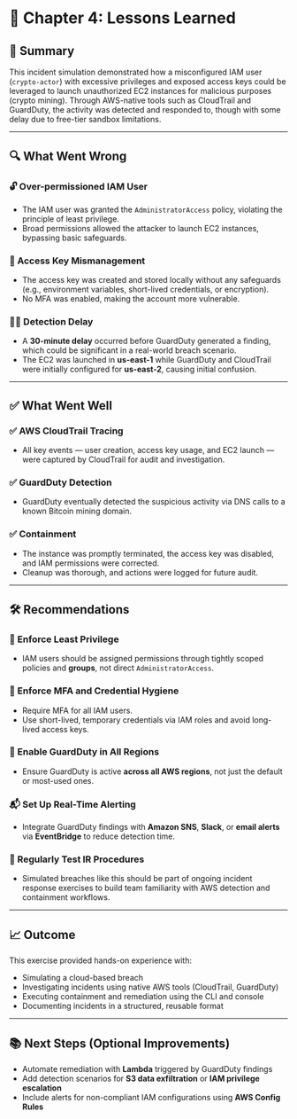 # 📘 Chapter 4: Lessons Learned

## 🧠 Summary

This incident simulation demonstrated how a misconfigured IAM user (`crypto-actor`) with excessive privileges and exposed access keys could be leveraged to launch unauthorized EC2 instances for malicious purposes (crypto mining). Through AWS-native tools such as CloudTrail and GuardDuty, the activity was detected and responded to, though with some delay due to free-tier sandbox limitations.

---

## 🔍 What Went Wrong

### 🔓 Over-permissioned IAM User
- The IAM user was granted the `AdministratorAccess` policy, violating the principle of least privilege.
- Broad permissions allowed the attacker to launch EC2 instances, bypassing basic safeguards.

### 🔑 Access Key Mismanagement
- The access key was created and stored locally without any safeguards (e.g., environment variables, short-lived credentials, or encryption).
- No MFA was enabled, making the account more vulnerable.

### 🕵️‍♂️ Detection Delay
- A **30-minute delay** occurred before GuardDuty generated a finding, which could be significant in a real-world breach scenario.
- The EC2 was launched in **us-east-1** while GuardDuty and CloudTrail were initially configured for **us-east-2**, causing initial confusion.

---

## ✅ What Went Well

### ✅ AWS CloudTrail Tracing
- All key events — user creation, access key usage, and EC2 launch — were captured by CloudTrail for audit and investigation.

### ✅ GuardDuty Detection
- GuardDuty eventually detected the suspicious activity via DNS calls to a known Bitcoin mining domain.

### ✅ Containment
- The instance was promptly terminated, the access key was disabled, and IAM permissions were corrected.
- Cleanup was thorough, and actions were logged for future audit.

---

## 🛠️ Recommendations

### 🔐 Enforce Least Privilege
- IAM users should be assigned permissions through tightly scoped policies and **groups**, not direct `AdministratorAccess`.

### 🔑 Enforce MFA and Credential Hygiene
- Require MFA for all IAM users.
- Use short-lived, temporary credentials via IAM roles and avoid long-lived access keys.

### 📡 Enable GuardDuty in All Regions
- Ensure GuardDuty is active **across all AWS regions**, not just the default or most-used ones.

### 📬 Set Up Real-Time Alerting
- Integrate GuardDuty findings with **Amazon SNS**, **Slack**, or **email alerts** via **EventBridge** to reduce detection time.

### 🧪 Regularly Test IR Procedures
- Simulated breaches like this should be part of ongoing incident response exercises to build team familiarity with AWS detection and containment workflows.

---

## 📈 Outcome

This exercise provided hands-on experience with:

- Simulating a cloud-based breach
- Investigating incidents using native AWS tools (CloudTrail, GuardDuty)
- Executing containment and remediation using the CLI and console
- Documenting incidents in a structured, reusable format

---

## 📚 Next Steps (Optional Improvements)

- Automate remediation with **Lambda** triggered by GuardDuty findings
- Add detection scenarios for **S3 data exfiltration** or **IAM privilege escalation**
- Include alerts for non-compliant IAM configurations using **AWS Config Rules**
